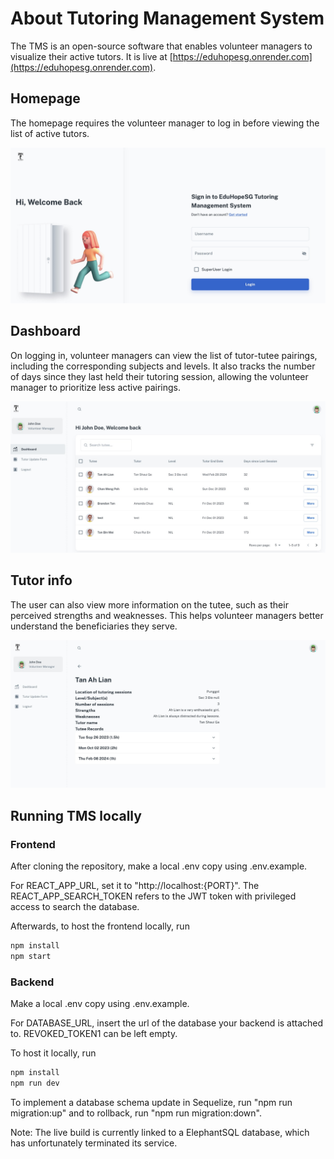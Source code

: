 # About Tutoring Management System
The TMS is an open-source software that enables volunteer managers to visualize their active tutors. It is live at [https://eduhopesg.onrender.com](https://eduhopesg.onrender.com).

## Homepage
The homepage requires the volunteer manager to log in before viewing the list of active tutors.

![Homepage](images/home.jpeg)

## Dashboard
On logging in, volunteer managers can view the list of tutor-tutee pairings, including the corresponding subjects and levels. It also tracks the number of days since they last held their tutoring session, allowing the volunteer manager to prioritize less active pairings.

![Dashboard](images/dashboard.jpg)

## Tutor info
The user can also view more information on the tutee, such as their perceived strengths and weaknesses. This helps volunteer managers better understand the beneficiaries they serve.

![Info](images/info.jpg)

## Running TMS locally
### Frontend
After cloning the repository, make a local .env copy using .env.example.

For REACT_APP_URL, set it to "http://localhost:{PORT}". The REACT_APP_SEARCH_TOKEN refers to the JWT token with privileged access to search the database.

Afterwards, to host the frontend locally, run
```bash
npm install
npm start
```

### Backend
Make a local .env copy using .env.example.

For DATABASE_URL, insert the url of the database your backend is attached to. REVOKED_TOKEN1 can be left empty.

To host it locally, run
```bash
npm install
npm run dev
```

To implement a database schema update in Sequelize, run "npm run migration:up" and to rollback, run "npm run migration:down".

Note: The live build is currently linked to a ElephantSQL database, which has unfortunately terminated its service.
